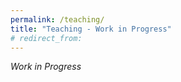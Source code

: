 ```yaml
---
permalink: /teaching/
title: "Teaching - Work in Progress"
# redirect_from: 
---
```


*Work in Progress*
